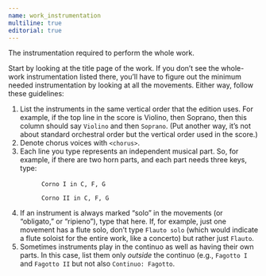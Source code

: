 ```yaml
---
name: work_instrumentation
multiline: true
editorial: true
---
```

The instrumentation required to perform the whole work.

Start by looking at the title page of the work. If you don’t see the whole-work instrumentation listed there, you’ll have to figure out the minimum needed instrumentation by looking at all the movements. Either way, follow these guidelines:

<ol class="list list-spaced">
  <li>List the instruments in the same vertical order that the edition uses. For example, if the top line in the score is Violino, then Soprano, then this column should say <code>Violino</code> and then <code>Soprano</code>. (Put another way, it’s not about standard orchestral order but the vertical order used in the score.)</li>
  <li>Denote chorus voices with <code>&lt;chorus&gt;</code>.</li>
  <li>Each line you type represents an independent musical part. So, for example, if there are two horn parts, and each part needs three keys, type:<br>
    <code>
      Corno I in C, F, G<br>
      Corno II in C, F, G
    </code></li>
  <li>If an instrument is always marked “solo” in the movements (or “obligato,” or “ripieno”), type that here. If, for example, just one movement has a flute solo, don’t type <code>Flauto solo</code> (which would indicate a flute soloist for the entire work, like a concerto) but rather just <code>Flauto</code>.</li>
  <li>Sometimes instruments play in the continuo as well as having their own parts. In this case, list them only <em>outside</em> the continuo (e.g., <code>Fagotto I</code> and <code>Fagotto II</code> but not also <code>Continuo: Fagotto</code>.</li>
</ol>